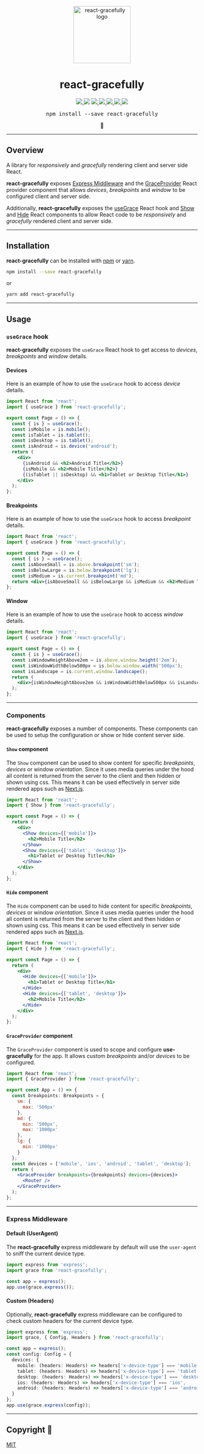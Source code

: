 <p align="center">
  <img src="https://user-images.githubusercontent.com/16813547/101833625-1bebd580-3aee-11eb-95b6-be06c2254207.png" alt="react-gracefully logo" height="150" />
</p>
<div align="center">
  <h1 align="center">
    react-gracefully
  </h1>
</div>
<p align="center">
  <a href="https://www.npmjs.com/package/react-gracefully">
    <img src="https://img.shields.io/npm/v/react-gracefully.svg">
  </a>
  <img src="https://badgen.net/npm/types/tslib">
  <a href="https://bundlephobia.com/result?p=react-gracefully">
    <img src="https://img.shields.io/bundlephobia/minzip/react-gracefully.svg" />
  </a>
  <a href="LICENSE">
    <img src="https://img.shields.io/badge/license-MIT-blue.svg">
  </a>
  <a href="https://travis-ci.com/joshuatvernon/react-gracefully">
    <img src="https://travis-ci.com/joshuatvernon/react-gracefully.svg?branch=main">
  </a>
  <a href="https://codecov.io/gh/joshuatvernon/react-gracefully">
    <img src="https://codecov.io/gh/joshuatvernon/react-gracefully/branch/main/graph/badge.svg?token=ZKLQ2C1EOF"/>
  </a>
  <a href="https://snyk.io/test/github/joshuatvernon/react-gracefully">
    <img src="https://snyk.io/test/github/joshuatvernon/react-gracefully/badge.svg" />
  <a/>
</p>
<pre align="center">npm install --save react-gracefully</pre>
<p align="center">🦢</p>

<hr>

## Overview

A library for _responsively_ and _gracefully_ rendering client and server side React.

**react-gracefully** exposes [Express Middleware](#express-middleware) and the [GraceProvider](#graceprovider-component) React provider component that allows _devices_, _breakpoints_ and _window_ to be configured client and server side.

Additionally, **react-gracefully** exposes the [useGrace](#usegrace-hook) React hook and [Show](#show-component) and [Hide](#hide-component) React components to allow React code to be _responsively_ and _gracefully_ rendered client and server side.

<hr>

## Installation

**react-gracefully** can be installed with [npm](https://www.npmjs.com/) or [yarn](https://classic.yarnpkg.com/en/).

```sh
npm install --save react-gracefully
```

or

```sh
yarn add react-gracefully
```

<hr>

## Usage

### `useGrace` hook

**react-gracefully** exposes the `useGrace` React hook to get access to _devices_, _breakpoints_ and _window_ details.

#### Devices

Here is an example of how to use the `useGrace` hook to access _device_ details.

```jsx
import React from 'react';
import { useGrace } from 'react-gracefully';

export const Page = () => {
  const { is } = useGrace();
  const isMobile = is.mobile();
  const isTablet = is.tablet();
  const isDesktop = is.tablet();
  const isAndroid = is.device('android');
  return (
    <div>
      {isAndroid && <h2>Android Title</h2>}
      {isMobile && <h2>Mobile Title</h2>}
      {(isTablet || isDesktop) && <h1>Tablet or Desktop Title</h1>}
    </div>
  );
};
```

#### Breakpoints

Here is an example of how to use the `useGrace` hook to access _breakpoint_ details.

```jsx
import React from 'react';
import { useGrace } from 'react-gracefully';

export const Page = () => {
  const { is } = useGrace();
  const isAboveSmall = is.above.breakpoint('sm');
  const isBelowLarge = is.below.breakpoint('lg');
  const isMedium = is.current.breakpoint('md');
  return <div>{isAboveSmall && isBelowLarge && isMedium && <h2>Medium Title</h2>}</div>;
};
```

#### Window

Here is an example of how to use the `useGrace` hook to access _window_ details.

```jsx
import React from 'react';
import { useGrace } from 'react-gracefully';

export const Page = () => {
  const { is } = useGrace();
  const isWindowHeightAbove2em = is.above.window.height('2em');
  const isWindowWidthBelow500px = is.below.window.width('500px');
  const isLandscape = is.current.window.landscape();
  return (
    <div>{isWindowHeightAbove2em && isWindowWidthBelow500px && isLandscape && <h2>Landscape Medium Title</h2>}</div>
  );
};
```

<hr>

### Components

**react-gracefully** exposes a number of components. These components can be used to setup the configuration or show or hide content server side.

#### `Show` component

The `Show` component can be used to show content for specific _breakpoints_, _devices_ or window _orientation_. Since it uses media queries under the hood all content is returned from the server to the client and then hidden or shown using css. This means it can be used effectively in server side rendered apps such as [Next.js](https://github.com/vercel/next.js/).

```jsx
import React from 'react';
import { Show } from 'react-gracefully';

export const Page = () => {
  return (
    <div>
      <Show devices={['mobile']}>
        <h2>Mobile Title</h2>
      </Show>
      <Show devices={['tablet', 'desktop']}>
        <h1>Tablet or Desktop Title</h1>
      </Show>
    </div>
  );
};
```

#### `Hide` component

The `Hide` component can be used to hide content for specific _breakpoints_, _devices_ or window _orientation_. Since it uses media queries under the hood all content is returned from the server to the client and then hidden or shown using css. This means it can be used effectively in server side rendered apps such as [Next.js](https://github.com/vercel/next.js/).

```jsx
import React from 'react';
import { Hide } from 'react-gracefully';

export const Page = () => {
  return (
    <div>
      <Hide devices={['mobile']}>
        <h1>Tablet or Desktop Title</h1>
      </Hide>
      <Hide devices={['tablet', 'desktop']}>
        <h2>Mobile Title</h2>
      </Hide>
    </div>
  );
};
```

#### `GraceProvider` component

The `GraceProvider` component is used to scope and configure **use-gracefully** for the app. It allows custom _breakpoints_ and/or _devices_ to be configured.

```jsx
import React from 'react';
import { GraceProvider } from 'react-gracefully';

export const App = () => {
  const breakpoints: Breakpoints = {
    sm: {
      max: '500px'
    },
    md: {
      min: '500px',
      max: '1000px'
    },
    lg: {
      min: '1000px'
    }
  };
  const devices = ['mobile', 'ios', 'android', 'tablet', 'desktop'];
  return (
    <GraceProvider breakpoints={breakpoints} devices={devices}>
      <Router />
    </GraceProvider>
  );
};
```

<hr>

### Express Middleware

#### Default (UserAgent)

The **react-gracefully** express middleware by default will use the `user-agent` to sniff the current device type.

```typescript
import express from 'express';
import grace from 'react-gracefully';

const app = express();
app.use(grace.express());
```

#### Custom (Headers)

Optionally, **react-gracefully** express middleware can be configured to check custom headers for the current device type.

```typescript
import express from 'express';
import grace, { Config, Headers } from 'react-gracefully';

const app = express();
const config: Config = {
  devices: {
    mobile: (headers: Headers) => headers['x-device-type'] === 'mobile',
    tablet: (headers: Headers) => headers['x-device-type'] === 'tablet',
    desktop: (headers: Headers) => headers['x-device-type'] === 'desktop',
    ios: (headers: Headers) => headers['x-device-type'] === 'ios',
    android: (headers: Headers) => headers['x-device-type'] === 'android'
  }
};
app.use(grace.express(config));
```

<hr>

## Copyright 🦢

[MIT](./LICENSE)
